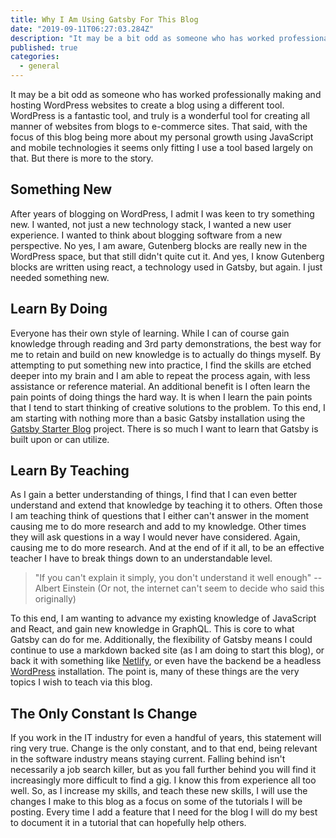 ```yaml
---
title: Why I Am Using Gatsby For This Blog
date: "2019-09-11T06:27:03.284Z"
description: "It may be a bit odd as someone who has worked professionally making and hosting WordPress websites to create a blog using a different tool. WordPress is a fantastic tool, and truly is a wonderful tool for creating all manner of websites from blogs to e-commerce sites. That said, with the focus of this blog being more about my personal growth using JavaScript and mobile technologies it seems only fitting I use a tool based largely on that."
published: true
categories:
  - general
---
```


It may be a bit odd as someone who has worked professionally making and hosting WordPress websites to create a blog using a different tool. WordPress is a fantastic tool, and truly is a wonderful tool for creating all manner of websites from blogs to e-commerce sites. That said, with the focus of this blog being more about my personal growth using JavaScript and mobile technologies it seems only fitting I use a tool based largely on that. But there is more to the story.

## Something New
After years of blogging on WordPress, I admit I was keen to try something new. I wanted, not just a new technology stack, I wanted a new user experience. I wanted to think about blogging software from a new perspective. No yes, I am aware, Gutenberg blocks are really new in the WordPress space, but that still didn't quite cut it. And yes, I know Gutenberg blocks are written using react, a technology used in Gatsby, but again. I just needed something new.

## Learn By Doing
Everyone has their own style of learning. While I can of course gain knowledge through reading and 3rd party demonstrations, the best way for me to retain and build on new knowledge is to actually do things myself. By attempting to put something new into practice, I find the skills are etched deeper into my brain and I am able to repeat the process again, with less assistance or reference material. An additional benefit is I often learn the pain points of doing things the hard way. It is when I learn the pain points that I tend to start thinking of creative solutions to the problem. To this end, I am starting with nothing more than a basic Gatsby installation using the [Gatsby Starter Blog](https://www.gatsbyjs.org/starters/gatsbyjs/gatsby-starter-blog/) project. There is so much I want to learn that Gatsby is built upon or can utilize.

## Learn By Teaching
As I gain a better understanding of things, I find that I can even better understand and extend that knowledge by teaching it to others. Often those I am teaching think of questions that I either can't answer in the moment causing me to do more research and add to my knowledge. Other times they will ask questions in a way I would never have considered. Again, causing me to do more research. And at the end of if it all, to be an effective teacher I have to break things down to an understandable level.

>"If you can't explain it simply, you don't understand it well enough" --Albert Einstein (Or not, the internet can't seem to decide who said this originally)

To this end, I am wanting to advance my existing knowledge of JavaScript and React, and gain new knowledge in GraphQL. This is core to what Gatsby can do for me. Additionally, the flexibility of Gatsby means I could continue to use a markdown backed site (as I am doing to start this blog), or back it with something like [Netlify](https://www.netlify.com), or even have the backend be a headless [WordPress](https://wordpress.org/) installation. The point is, many of these things are the very topics I wish to teach via this blog.

## The Only Constant Is Change
If you work in the IT industry for even a handful of years, this statement will ring very true. Change is the only constant, and to that end, being relevant in the software industry means staying current. Falling behind isn't necessarily a job search killer, but as you fall further behind you will find it increasingly more difficult to find a gig. I know this from experience all too well. So, as I increase my skills, and teach these new skills, I will use the changes I make to this blog as a focus on some of the tutorials I will be posting. Every time I add a feature that I need for the blog I will do my best to document it in a tutorial that can hopefully help others.